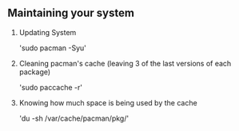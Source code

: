 ## Maintaining your system

1. Updating System

	'sudo pacman -Syu'
    
1. Cleaning pacman's cache (leaving 3 of the last versions of each package)

	'sudo paccache -r'
    
1. Knowing how much space is being used by the cache

	'du -sh /var/cache/pacman/pkg/'


	



